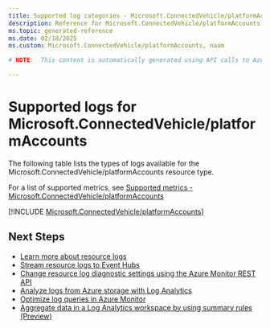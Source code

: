 ```yaml
---
title: Supported log categories - Microsoft.ConnectedVehicle/platformAccounts
description: Reference for Microsoft.ConnectedVehicle/platformAccounts in Azure Monitor Logs.
ms.topic: generated-reference
ms.date: 02/18/2025
ms.custom: Microsoft.ConnectedVehicle/platformAccounts, naam

# NOTE:  This content is automatically generated using API calls to Azure. Any edits made on these files will be overwritten in the next run of the script. 

---
```





# Supported logs for Microsoft.ConnectedVehicle/platformAccounts  
The following table lists the types of logs available for the Microsoft.ConnectedVehicle/platformAccounts resource type.
  
  
  
For a list of supported metrics, see [Supported metrics - Microsoft.ConnectedVehicle/platformAccounts](../supported-metrics/microsoft-connectedvehicle-platformaccounts-metrics.md)  
  

  
[!INCLUDE [Microsoft.ConnectedVehicle/platformAccounts](~/reusable-content/ce-skilling/azure/includes/azure-monitor/reference/logs/microsoft-connectedvehicle-platformaccounts-logs-include.md)]  
  

## Next Steps

* [Learn more about resource logs](/azure/azure-monitor/essentials/platform-logs-overview)
* [Stream resource logs to Event Hubs](/azure/azure-monitor/essentials/resource-logs#send-to-azure-event-hubs)
* [Change resource log diagnostic settings using the Azure Monitor REST API](/rest/api/monitor/diagnosticsettings)
* [Analyze logs from Azure storage with Log Analytics](/azure/azure-monitor/essentials/resource-logs#send-to-log-analytics-workspace)
* [Optimize log queries in Azure Monitor](/azure/azure-monitor/logs/query-optimization)
* [Aggregate data in a Log Analytics workspace by using summary rules (Preview)](/azure/azure-monitor/logs/summary-rules)